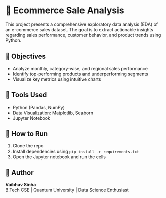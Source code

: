 # 🛒 Ecommerce Sale Analysis

This project presents a comprehensive exploratory data analysis (EDA) of an e-commerce sales dataset. The goal is to extract actionable insights regarding sales performance, customer behavior, and product trends using Python.

## 📌 Objectives

- Analyze monthly, category-wise, and regional sales performance
- Identify top-performing products and underperforming segments
- Visualize key metrics using intuitive charts

## 🔧 Tools Used

- Python (Pandas, NumPy)
- Data Visualization: Matplotlib, Seaborn
- Jupyter Notebook

## 🚀 How to Run

1. Clone the repo  
2. Install dependencies using `pip install -r requirements.txt`  
3. Open the Jupyter notebook and run the cells

## 📌 Author

**Vaibhav Sinha**  
B.Tech CSE | Quantum University | Data Science Enthusiast

